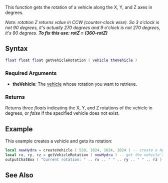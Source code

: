 This function gets the rotation of a vehicle along the X, Y, and Z axes in degrees.

*Note: rotation Z returns value in CCW (counter-clock wise). So 3 o'clock is not 90 degrees, it's actually 270 degrees and 9 o'clock is not 270 degrees, it's 90 degrees. **To fix this use: rotZ = (360-rotZ)***

Syntax
------

``` lua
float float float getVehicleRotation ( vehicle theVehicle )
```

### Required Arguments

-   **theVehicle**: The [vehicle](/docs/vehicle.md "wikilink") whose rotation you want to retrieve.

### Returns

Returns three *floats* indicating the X, Y, and Z rotations of the vehicle in degrees, or *false* if the specified vehicle does not exist.

Example
-------

This example creates a vehicle and gets its rotation:

``` lua
local newHydra = createVehicle ( 520, 1024, 1024, 1024 ) -- create a Hydra
local rx, ry, rz = getVehicleRotation ( newHydra ) -- get the vehicle's x, y and z rotations and store them in rx, ry, and rz
outputChatBox ( "Current rotation: " .. rx .. " " .. ry .. " " .. rz ) -- output the rotations
```

See Also
--------
